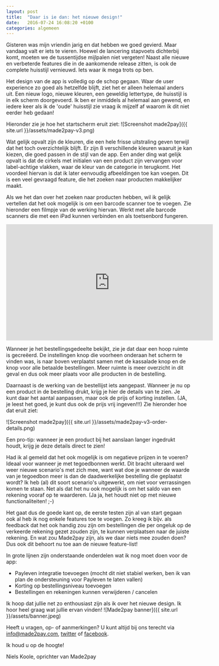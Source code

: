 ```yaml
---
layout: post
title:  "Daar is ie dan: het nieuwe design!"
date:   2016-07-24 16:08:20 +0100
categories: algemeen
---
```

Gisteren was mijn vriendin jarig en dat hebben we goed gevierd. Maar vandaag valt er iets te vieren. Hoewel de lancering stapvoets dichterbij komt, moeten we de tussentijdse mijlpalen niet vergeten! Naast alle nieuwe en verbeterde features die in de aankomende release zitten, is ook de complete huisstijl vernieuwd. Iets waar ik mega trots op ben.

Het design van de app is volledig op de schop gegaan. Waar de user experience zo goed als hetzelfde blijft, ziet het er alleen helemaal anders uit. Een nieuw logo, nieuwe kleuren, een geweldig lettertype, de huisstijl is in elk scherm doorgevoerd. Ik ben er inmiddels al helemaal aan gewend, en iedere keer als ik de 'oude' huisstijl zie vraag ik mijzelf af waarom ik dit niet eerder heb gedaan!

Hieronder zie je hoe het startscherm eruit ziet:
![Screenshot made2pay]({{ site.url }}/assets/made2pay-v3.png)

Wat gelijk opvalt zijn de kleuren, die een hele frisse uitstraling geven terwijl dat het toch overzichtelijk blijft. Er zijn 8 verschillende kleuren waaruit je kan kiezen, die goed passen in de stijl van de app. Een ander ding wat gelijk opvalt is dat de cirkels met initialen van een product zijn vervangen voor label-achtige vlakken, waar de kleur van de categorie in terugkomt. Het voordeel hiervan is dat ik later eenvoudig afbeeldingen toe kan voegen. Dit is een veel gevraagd feature, die het zoeken naar producten makkelijker maakt.

Als we het dan over het zoeken naar producten hebben, wil ik gelijk vertellen dat het ook mogelijk is om een barcode scanner toe te voegen. Zie hieronder een filmpje van de werking hiervan. Werkt met alle barcode scanners die met een iPad kunnen verbinden en als toetsenbord fungeren.

<iframe width="560" height="315" src="https://www.youtube.com/embed/9hjNhvYMGwk" frameborder="0" allowfullscreen></iframe>

Wanneer je het bestellingsgedeelte bekijkt, zie je dat daar een hoop ruimte is gecreëerd. De instellingen knop die voorheen onderaan het scherm te vinden was, is naar boven verplaatst samen met de kassalade knop en de knop voor alle betaalde bestellingen. Meer ruimte is meer overzicht in dit geval en dus ook meer plaats voor alle producten in de bestelling.

Daarnaast is de werking van de bestellijst iets aangepast. Wanneer je nu op een product in de bestelling drukt, krijg je hier de details van te zien. Je kunt daar het aantal aanpassen, maar ook de prijs of korting instellen. (JA, je leest het goed, je kunt dus ook de prijs vrij ingeven!!!) Zie hieronder hoe dat eruit ziet:

![Screenshot made2pay]({{ site.url }}/assets/made2pay-v3-order-details.png)

Een pro-tip: wanneer je een product bij het aanslaan langer ingedrukt houdt, krijg je deze details direct te zien!

Had ik al gemeld dat het ook mogelijk is om negatieve prijzen in te voeren? Ideaal voor wanneer je met tegoedbonnen werkt. Dit bracht uiteraard wel weer nieuwe scenario's met zich mee, want wat doe je wanneer de waarde van je tegoedbon meer is dan de daadwerkelijke bestelling die geplaatst wordt? Ik heb (al) dit soort scenario's uitgewerkt, om niet voor verrassingen komen te staan. Net als dat het nu ook mogelijk is om het saldo van een rekening vooraf op te waarderen. (Ja ja, het houdt niet op met nieuwe functionaliteiten! ;-)

Het gaat dus de goede kant op, de eerste testen zijn al van start gegaan ook al heb ik nog enkele features toe te voegen. Zo kreeg ik bijv. als feedback dat het ook handig zou zijn om bestellingen die per ongeluk op de verkeerde rekening gezet zouden zijn, te kunnen verplaatsen naar de juiste rekening. En wat zou Made2pay zijn, als we daar niets mee zouden doen? Dus ook dit behoort nu toe aan de nieuwe feature-list!

In grote lijnen zijn onderstaande onderdelen wat ik nog moet doen voor de app:
- Payleven integratie toevoegen (mocht dit niet stabiel werken, ben ik van plan de ondersteuning voor Payleven te laten vallen)
- Korting op bestellingsniveau toevoegen
- Bestellingen en rekeningen kunnen verwijderen / cancelen

Ik hoop dat jullie net zo enthousiast zijn als ik over het nieuwe design. Ik hoor heel graag wat jullie ervan vinden!
![Made2pay banner]({{ site.url }}/assets/banner.jpeg)


Heeft u vragen, op- of aanmerkingen? U kunt altijd bij ons terecht via [info@made2pay.com](mailto:info@made2pay.com "email"), [twitter](https://twitter.com/made2pay "@made2pay") of [facebook](https://www.facebook.com/made2pay "Made2pay").

Ik houd u op de hoogte!

Niels Koole, oprichter van Made2pay
